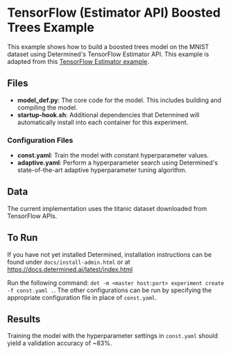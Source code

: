 # TensorFlow (Estimator API) Boosted Trees Example

This example shows how to build a boosted trees model on the MNIST dataset using
Determined's TensorFlow Estimator API. This example is adapted from this [TensorFlow
Estimator example](https://www.tensorflow.org/tutorials/estimator/boosted_trees).

## Files
* **model_def.py**: The core code for the model. This includes building and compiling the model.
* **startup-hook.sh**: Additional dependencies that Determined will automatically install into each container for this experiment.

### Configuration Files
* **const.yaml**: Train the model with constant hyperparameter values.
* **adaptive.yaml**: Perform a hyperparameter search using Determined's state-of-the-art adaptive hyperparameter tuning algorithm.

## Data
The current implementation uses the titanic dataset downloaded from TensorFlow APIs.

## To Run
If you have not yet installed Determined, installation instructions can be found
under `docs/install-admin.html` or at https://docs.determined.ai/latest/index.html

Run the following command: `det -m <master host:port> experiment create -f
const.yaml .`. The other configurations can be run by specifying the appropriate
configuration file in place of `const.yaml`.

## Results
Training the model with the hyperparameter settings in `const.yaml` should yield
a validation accuracy of ~83%.
